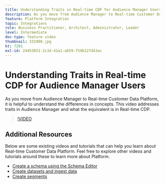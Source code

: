 ```yaml
---
title: Understanding Traits in Real-time CDP for Audience Manager Users
description: As you move from Audience Manager to Real-time Customer Data Platform, it is helpful to understand the differences in concepts. This video addresses traits in Audience Manager and what the equivalent is in Real-time CDP.
feature: Platform Integration
topic: Integrations
role: Business Practitioner, Architect, Administrator, Leader
level: Intermediate
doc-type: feature video
thumbnail: 331900.jpg
kt: 7201
exl-id: 24453651-2c3d-41a1-a659-759b227d43ac
---
```

# Understanding Traits in Real-time CDP for Audience Manager Users

As you move from Audience Manager to Real-time Customer Data Platform, it is helpful to understand the differences in concepts. This video addresses traits in Audience Manager and what the equivalent is in Real-time CDP.

>[!VIDEO](https://video.tv.adobe.com/v/331900/?quality=12&learn=on)

## Additional Resources

Below are some existing videos and tutorials that can help you learn about Real-time Customer Data Platform. Feel free to explore other videos and tutorials around these to learn more about Platform.

* [Create a schema using the Schema Editor](https://experienceleague.adobe.com/docs/experience-platform/xdm/tutorials/create-schema-ui.html?lang=en#getting-started)
* [Create datasets and ingest data](https://experienceleague.adobe.com/docs/platform-learn/tutorials/data-ingestion/create-datasets-and-ingest-data.html?lang=en#data-ingestion)
* [Create segments](https://experienceleague.adobe.com/docs/platform-learn/tutorials/segments/create-segments.html?lang=en#segments)
